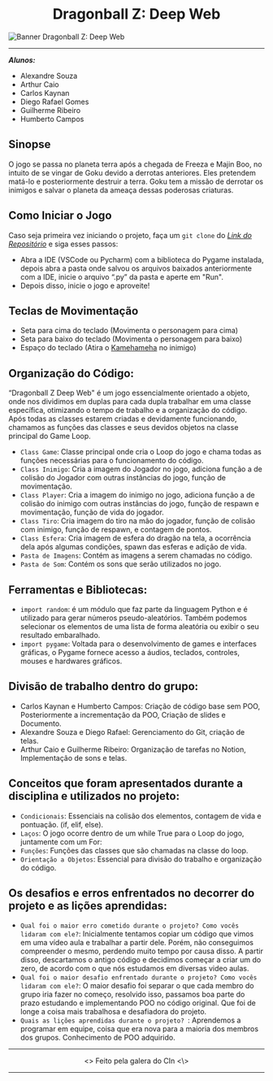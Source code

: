 <h1 align='center'>Dragonball Z: Deep Web</h1>
 
![Banner Dragonball Z: Deep Web](https://img.ibxk.com.br/2022/05/02/02121505592216.jpg)

---

<strong><em>Alunos:</em></strong>

- Alexandre Souza
- Arthur Caio
- Carlos Kaynan
- Diego Rafael Gomes
- Guilherme Ribeiro
- Humberto Campos

## Sinopse
O jogo se passa no planeta terra após a chegada de Freeza e Majin Boo, no intuito de se vingar de Goku devido a derrotas anteriores. Eles pretendem matá-lo e posteriormente destruir a terra. Goku tem a missão de derrotar os inimigos e salvar o planeta da ameaça dessas poderosas criaturas.

## Como Iniciar o Jogo
Caso seja primeira vez iniciando o projeto, faça um `git clone` do <a href="https://github.com/MrDiragon/P1_ProjetoFinal"><em>Link do Repositório</em></a> e siga esses passos:
  - Abra a IDE (VSCode ou Pycharm) com a biblioteca do Pygame instalada, depois abra a pasta onde salvou os arquivos baixados anteriormente com a IDE, inicie o arquivo “.py” da pasta e aperte em "Run".
  - Depois disso, inicie o jogo e aproveite!
 
## Teclas de Movimentação
- Seta para cima do teclado (Movimenta o personagem para cima)
- Seta para baixo do teclado (Movimenta o personagem para baixo)
- Espaço do teclado (Atira o <a href="https://dragonball.fandom.com/pt-br/wiki/Kamehameha">Kamehameha</a> no inimigo)

## Organização do Código:
“Dragonball Z Deep Web" é um jogo essencialmente orientado a objeto, onde nos dividimos em duplas para cada dupla trabalhar em uma classe específica, otimizando o tempo de trabalho e a organização do código. Após todas as classes estarem criadas e devidamente funcionando, chamamos as funções das classes e seus devidos objetos na classe principal do Game Loop.
- `Class Game`: Classe principal onde cria o Loop do jogo e chama todas as funções necessárias para o funcionamento do código.
- `Class Inimigo`: Cria a imagem do Jogador no jogo, adiciona função a de colisão do Jogador com outras instâncias do jogo, função de movimentação.
- `Class Player`: Cria a imagem do inimigo no jogo, adiciona função a de colisão do inimigo com outras instâncias do jogo, função de respawn e movimentação, função de vida do jogador.
- `Class Tiro`: Cria imagem do tiro na mão do jogador, função de colisão com inimigo, função de respawn, e contagem de pontos.
- `Class Esfera`: Cria imagem de esfera do dragão na tela, a ocorrência dela após algumas condições, spawn das esferas e adição de vida.
- `Pasta de Imagens`: Contém as imagens a serem chamadas no código.
- `Pasta de Som`: Contém os sons que serão utilizados no jogo.

## Ferramentas e Bibliotecas:
- `import random`: é um módulo que faz parte da linguagem Python e é utilizado para gerar números pseudo-aleatórios. Também podemos selecionar os elementos de uma lista de forma aleatória ou exibir o seu resultado embaralhado.
- `import pygame`: Voltada para o desenvolvimento de games e interfaces gráficas, o Pygame fornece acesso a áudios, teclados, controles, mouses e hardwares gráficos.

## Divisão de trabalho dentro do grupo:
- Carlos Kaynan e Humberto Campos: Criação de código base sem POO, Posteriormente a incrementação da POO, Criação de slides e Documento.
- Alexandre Souza e Diego Rafael: Gerenciamento do Git, criação de telas.
- Arthur Caio e Guilherme Ribeiro: Organização de tarefas no Notion, Implementação de sons e telas.

## Conceitos que foram apresentados durante a disciplina e utilizados no projeto:
- `Condicionais`: Essenciais na colisão dos elementos, contagem de vida e pontuação. (if, elif, else).
- `Laços`: O jogo ocorre dentro de um while True para o Loop do jogo, juntamente com um For:
- `Funções`: Funções das classes que são chamadas na classe do loop.
- `Orientação a Objetos`: Essencial para divisão do trabalho e organização do código.

## Os desafios e erros enfrentados no decorrer do projeto e as lições aprendidas:
- `Qual foi o maior erro cometido durante o projeto? Como vocês lidaram com ele?`: Inicialmente tentamos copiar um código que vimos em uma vídeo aula e trabalhar a partir dele. Porém, não conseguimos compreender o mesmo, perdendo muito tempo por causa disso. A partir disso, descartamos o antigo código e decidimos começar a criar um do zero, de acordo com o que nós estudamos em diversas video aulas.
- `Qual foi o maior desafio enfrentado durante o projeto? Como vocês lidaram com ele?`: O maior desafio foi separar o que cada membro do grupo iria fazer no começo, resolvido isso, passamos boa parte do prazo estudando e implementando POO no código original. Que foi de longe a coisa mais trabalhosa e desafiadora do projeto.
- `Quais as lições aprendidas durante o projeto? `: Aprendemos a programar em equipe, coisa que era nova para a maioria dos membros dos grupos. Conhecimento de POO adquirido.




---
<p align="center">
   <> Feito pela galera do CIn <\>
</p>

---
